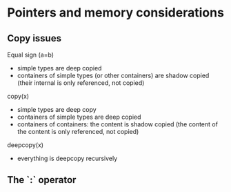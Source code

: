 # Pointers and memory considerations

## Copy issues

Equal sign \(a=b\)

* simple types are deep copied
* containers of simple types \(or other containers\) are shadow copied \(their internal is only referenced, not copied\)

copy\(x\)

* simple types are deep copy
* containers of simple types are deep copied
* containers of containers: the content is shadow copied \(the content of the content is only referenced, not copied\)

deepcopy\(x\)

* everything is deepcopy recursively

## The \`:\` operator



